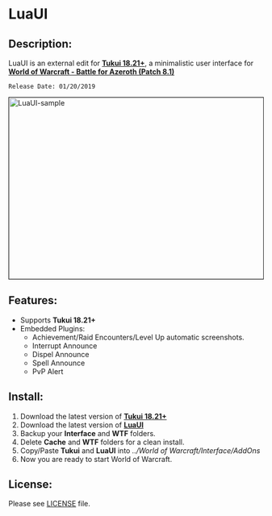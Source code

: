 # LuaUI

## Description:

LuaUI is an external edit for [**Tukui 18.21+**](https://www.tukui.org/), a minimalistic user interface for [**World of Warcraft - Battle for Azeroth (Patch 8.1)**](https://worldofwarcraft.com/en-us/)

```
Release Date: 01/20/2019
```

<a href="https://i.imgur.com/52edNKs.jpg"><img src="https://i.imgur.com/52edNKs.jpg" alt="LuaUI-sample" width="640" height="360" border="1"/></a>

## Features:

+ Supports **Tukui 18.21+**
+ Embedded Plugins:
    - Achievement/Raid Encounters/Level Up automatic screenshots.
    - Interrupt Announce
    - Dispel Announce
    - Spell Announce
    - PvP Alert

## Install:

1. Download the latest version of [**Tukui 18.21+**](https://www.tukui.org/)
2. Download the latest version of [**LuaUI**](https://github.com/PedroZC90/LuaUI)
3. Backup your **Interface** and **WTF** folders.
4. Delete **Cache** and **WTF** folders for a clean install.
5. Copy/Paste **Tukui** and **LuaUI** into *../World of Warcraft/Interface/AddOns*
6. Now you are ready to start World of Warcraft.

## License:

Please see [LICENSE](https://github.com/PedroZC90/LuaUI/tree/master/LICENSE) file.